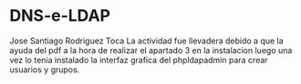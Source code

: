 # DNS-e-LDAP
Jose Santiago Rodriguez Toca
La actividad fue llevadera debido a que la ayuda del pdf a la hora de realizar el apartado 3 en la instalacion luego una vez lo tenia instalado la interfaz grafica del phpldapadmin para crear usuarios y grupos.
